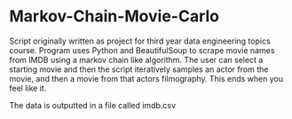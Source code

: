 # Markov-Chain-Movie-Carlo
Script originally written as project for third year data engineering topics course. 
Program uses Python and BeautifulSoup to scrape movie names from IMDB using a markov chain like algorithm. 
The user can select a starting movie and then the script iteratively samples an actor from the movie, and then a movie from that actors filmography.
This ends when you feel like it.

The data is outputted in a file called imdb.csv
